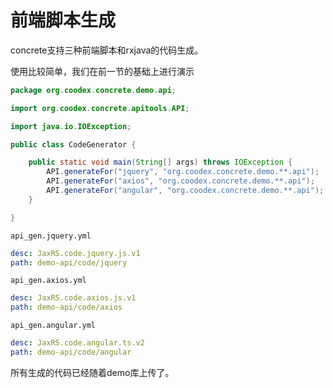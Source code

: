 # 前端脚本生成

concrete支持三种前端脚本和rxjava的代码生成。

使用比较简单，我们在前一节的基础上进行演示

```java
package org.coodex.concrete.demo.api;

import org.coodex.concrete.apitools.API;

import java.io.IOException;

public class CodeGenerator {

    public static void main(String[] args) throws IOException {
        API.generateFor("jquery", "org.coodex.concrete.demo.**.api");
        API.generateFor("axios", "org.coodex.concrete.demo.**.api");
        API.generateFor("angular", "org.coodex.concrete.demo.**.api");
    }

}
```

`api_gen.jquery.yml`

```yml
desc: JaxRS.code.jquery.js.v1
path: demo-api/code/jquery
```

`api_gen.axios.yml`

```yml
desc: JaxRS.code.axios.js.v1
path: demo-api/code/axios
```

`api_gen.angular.yml`

```yml
desc: JaxRS.code.angular.ts.v2
path: demo-api/code/angular
```

所有生成的代码已经随着demo库上传了。

